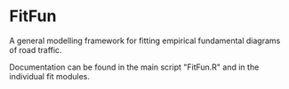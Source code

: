 # FitFun
A general modelling framework for fitting empirical fundamental diagrams of road traffic.

Documentation can be found in the main script "FitFun.R" and in the individual fit modules.
